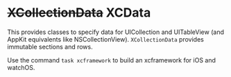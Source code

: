 # ~~XCollectionData~~ XCData

This provides classes to specify data for UICollection and UITableView (and AppKit equivalents like NSCollectionView). `XCollectionData` provides immutable sections and rows.

Use the command `task xcframework` to build an xcframework for iOS and watchOS.

